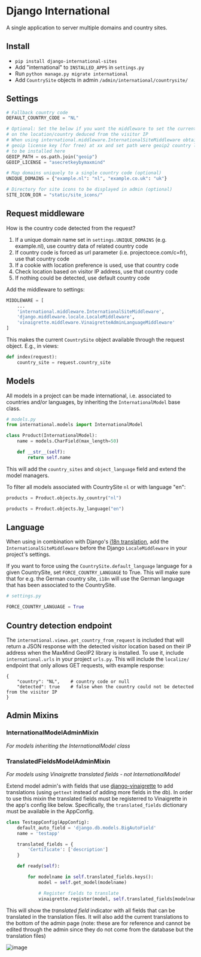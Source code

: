 # Django International 

A single application to server multiple domains and country sites. 

## Install

- `pip install django-international-sites`
- Add "international" to `INSTALLED_APPS` in `settings.py`
- Run `python manage.py migrate international`
- Add `CountrySite` objects in admin `/admin/international/countrysite/`

## Settings

```python
# Fallback country code
DEFAULT_COUNTRY_CODE = "NL"

# Optional: Set the below if you want the middleware to set the current site based
# on the location/country deduced from the visitor IP
# When using international.middleware.InternationalSiteMiddleware obtain
# geoip license key (for free) at xx and set path were geoip2 country library is
# to be installed here
GEOIP_PATH = os.path.join("geoip")
GEOIP_LICENSE = "asecretkeybymaxmind"

# Map domains uniquely to a single country code (optional)
UNIQUE_DOMAINS = {"example.nl": "nl", "example.co.uk": "uk"}

# Directory for site icons to be displayed in admin (optional)
SITE_ICON_DIR = "static/site_icons/"
```

## Request middleware

How is the country code detected from the request?

1. If a unique domain name set in `settings.UNIQUE_DOMAINS` (e.g. example.nl), use country data of related country code
2. If country code is forced as url parameter (i.e. projectcece.com/c=fr), use that country code
3. If a cookie with location preference is used, use that country code
4. Check location based on visitor IP address, use that country code
5. If nothing could be detected, use default country code

Add the middleware to settings:

```python
MIDDLEWARE = [
	...
    'international.middleware.InternationalSiteMiddleware',
    'django.middleware.locale.LocaleMiddleware',
    'vinaigrette.middleware.VinaigretteAdminLanguageMiddleware'
]
```

This makes the current `CountrySite` object available through the request object. E.g., in views:

```python
def index(request):
    country_site = request.country_site
```

## Models

All models in a project can be made international, i.e. associated to countries and/or languages, by inheriting the `InternationalModel` base class.

```python
# models.py
from international.models import InternationalModel

class Product(InternationalModel):
    name = models.CharField(max_length=50)

    def __str__(self):
        return self.name
```

This will add the `country_sites` and `object_language` field and extend the model managers.

To filter all models associated with CountrySite `nl` or with language "en":

```python
products = Product.objects.by_country("nl")

products = Product.objects.by_language("en")
```

## Language

When using in combination with Django's [i18n translation](https://docs.djangoproject.com/en/3.2/topics/i18n/translation/), add the `InternationalSiteMiddleware` before the Django `LocaleMiddleware` in your project's settings.

If you want to force using the `CountrySite.default_language` language for a given CountrySite, set `FORCE_COUNTRY_LANGUAGE` to True. This will make sure that for e.g. the German country site, `i18n` will use the German language that has been associated to the CountrySite. 

```python
# settings.py

FORCE_COUNTRY_LANGUAGE = True
```

## Country detection endpoint

The `international.views.get_country_from_request` is included that will return a JSON response with the detected visitor location based on their IP address when the MaxMind GeoIP2 library is installed. To use it, include `international.urls` in your project `urls.py`. This will include the `localize/` endpoint that only allows GET requests, with example response:

```
{
    "country": "NL",    # country code or null
    "detected": true    # false when the country could not be detected from the visitor IP
}
```

## Admin Mixins

### InternationalModelAdminMixin
_For models inheriting the InternationalModel class_

### TranslatedFieldsModelAdminMixin

_For models using Vinaigrette translated fields - not InternationalModel_

Extend model admin's with fields that use [django-vinaigrette](https://github.com/ecometrica/django-vinaigrette/) to add translations (using `gettext` instead of adding more fields in the db). In order to use this mixin the translated fields must be registerred to Vinaigrette in the app's config like below. Specifically, the `translated_fields` dictionary must be available in the AppConfig.

```python
class TestappConfig(AppConfig):
    default_auto_field = 'django.db.models.BigAutoField'
    name = 'testapp'

    translated_fields = {
        'Certificate': ['description']
    } 

    def ready(self):

        for modelname in self.translated_fields.keys():
            model = self.get_model(modelname)

            # Register fields to translate
            vinaigrette.register(model, self.translated_fields[modelname])
```

This will show the _translated field_ indicator with all fields that can be translated in the translation files. It will also add the current translations to the bottom of the admin page (note: these are for reference and cannot be edited through the admin since they do not come from the database but the translation files)

![image](https://user-images.githubusercontent.com/9480738/132023303-570613d9-d7c8-42c0-a0b7-4cb6d9ddc5c6.png)

